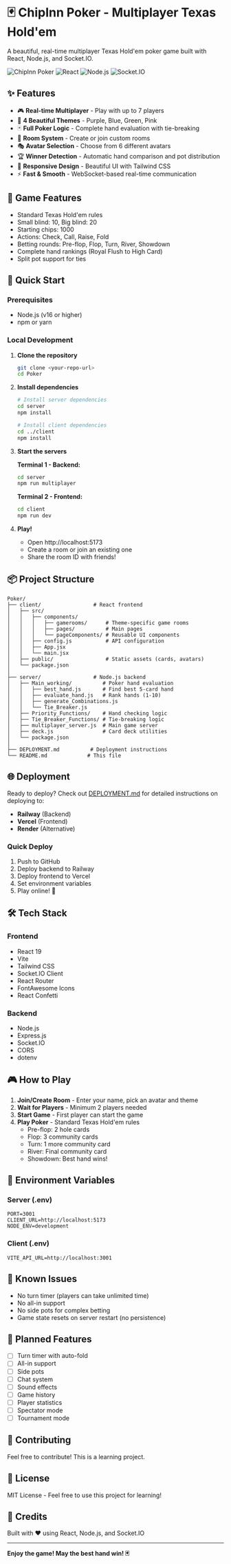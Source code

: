 # 🃏 ChipInn Poker - Multiplayer Texas Hold'em

A beautiful, real-time multiplayer Texas Hold'em poker game built with React, Node.js, and Socket.IO.

![ChipInn Poker](https://img.shields.io/badge/poker-texas%20hold'em-red)
![React](https://img.shields.io/badge/react-19.0.0-blue)
![Node.js](https://img.shields.io/badge/node.js-express-green)
![Socket.IO](https://img.shields.io/badge/socket.io-realtime-yellow)

## ✨ Features

- 🎮 **Real-time Multiplayer** - Play with up to 7 players
- 🎨 **4 Beautiful Themes** - Purple, Blue, Green, Pink
- 🃏 **Full Poker Logic** - Complete hand evaluation with tie-breaking
- 👥 **Room System** - Create or join custom rooms
- 🎭 **Avatar Selection** - Choose from 6 different avatars
- 🏆 **Winner Detection** - Automatic hand comparison and pot distribution
- 📱 **Responsive Design** - Beautiful UI with Tailwind CSS
- ⚡ **Fast & Smooth** - WebSocket-based real-time communication

## 🎯 Game Features

- Standard Texas Hold'em rules
- Small blind: 10, Big blind: 20
- Starting chips: 1000
- Actions: Check, Call, Raise, Fold
- Betting rounds: Pre-flop, Flop, Turn, River, Showdown
- Complete hand rankings (Royal Flush to High Card)
- Split pot support for ties

## 🚀 Quick Start

### Prerequisites

- Node.js (v16 or higher)
- npm or yarn

### Local Development

1. **Clone the repository**
   ```bash
   git clone <your-repo-url>
   cd Poker
   ```

2. **Install dependencies**
   ```bash
   # Install server dependencies
   cd server
   npm install

   # Install client dependencies
   cd ../client
   npm install
   ```

3. **Start the servers**

   **Terminal 1 - Backend:**
   ```bash
   cd server
   npm run multiplayer
   ```

   **Terminal 2 - Frontend:**
   ```bash
   cd client
   npm run dev
   ```

4. **Play!**
   - Open http://localhost:5173
   - Create a room or join an existing one
   - Share the room ID with friends!

## 📦 Project Structure

```
Poker/
├── client/                 # React frontend
│   ├── src/
│   │   ├── components/
│   │   │   ├── gamerooms/      # Theme-specific game rooms
│   │   │   ├── pages/          # Main pages
│   │   │   └── pageComponents/ # Reusable UI components
│   │   ├── config.js           # API configuration
│   │   ├── App.jsx
│   │   └── main.jsx
│   ├── public/                 # Static assets (cards, avatars)
│   └── package.json
│
├── server/                 # Node.js backend
│   ├── Main_working/          # Poker hand evaluation
│   │   ├── best_hand.js       # Find best 5-card hand
│   │   ├── evaluate_hand.js   # Rank hands (1-10)
│   │   ├── generate_Combinations.js
│   │   └── Tie_Breaker.js
│   ├── Priority_Functions/    # Hand checking logic
│   ├── Tie_Breaker_Functions/ # Tie-breaking logic
│   ├── multiplayer_server.js  # Main game server
│   ├── deck.js                # Card deck utilities
│   └── package.json
│
├── DEPLOYMENT.md          # Deployment instructions
└── README.md             # This file
```

## 🌐 Deployment

Ready to deploy? Check out [DEPLOYMENT.md](./DEPLOYMENT.md) for detailed instructions on deploying to:

- **Railway** (Backend)
- **Vercel** (Frontend)
- **Render** (Alternative)

### Quick Deploy

1. Push to GitHub
2. Deploy backend to Railway
3. Deploy frontend to Vercel
4. Set environment variables
5. Play online! 🎉

## 🛠️ Tech Stack

### Frontend
- React 19
- Vite
- Tailwind CSS
- Socket.IO Client
- React Router
- FontAwesome Icons
- React Confetti

### Backend
- Node.js
- Express.js
- Socket.IO
- CORS
- dotenv

## 🎮 How to Play

1. **Join/Create Room** - Enter your name, pick an avatar and theme
2. **Wait for Players** - Minimum 2 players needed
3. **Start Game** - First player can start the game
4. **Play Poker** - Standard Texas Hold'em rules
   - Pre-flop: 2 hole cards
   - Flop: 3 community cards
   - Turn: 1 more community card
   - River: Final community card
   - Showdown: Best hand wins!

## 📝 Environment Variables

### Server (.env)
```env
PORT=3001
CLIENT_URL=http://localhost:5173
NODE_ENV=development
```

### Client (.env)
```env
VITE_API_URL=http://localhost:3001
```

## 🐛 Known Issues

- No turn timer (players can take unlimited time)
- No all-in support
- No side pots for complex betting
- Game state resets on server restart (no persistence)

## 🚧 Planned Features

- [ ] Turn timer with auto-fold
- [ ] All-in support
- [ ] Side pots
- [ ] Chat system
- [ ] Sound effects
- [ ] Game history
- [ ] Player statistics
- [ ] Spectator mode
- [ ] Tournament mode

## 🤝 Contributing

Feel free to contribute! This is a learning project.

## 📄 License

MIT License - Feel free to use this project for learning!

## 🎉 Credits

Built with ❤️ using React, Node.js, and Socket.IO

---

**Enjoy the game! May the best hand win! 🃏**
